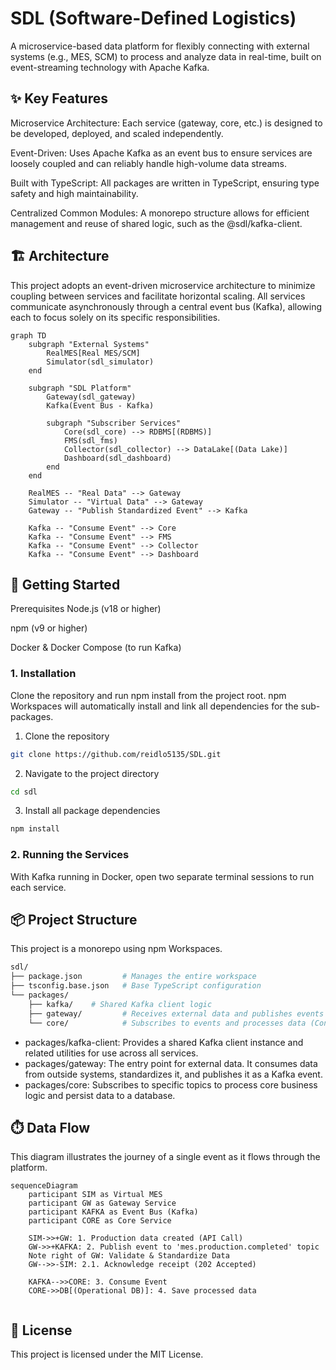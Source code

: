 # SDL (Software-Defined Logistics)

A microservice-based data platform for flexibly connecting with external systems (e.g., MES, SCM) to process and analyze data in real-time, built on event-streaming technology with Apache Kafka.

## ✨ Key Features
Microservice Architecture: Each service (gateway, core, etc.) is designed to be developed, deployed, and scaled independently.

Event-Driven: Uses Apache Kafka as an event bus to ensure services are loosely coupled and can reliably handle high-volume data streams.

Built with TypeScript: All packages are written in TypeScript, ensuring type safety and high maintainability.

Centralized Common Modules: A monorepo structure allows for efficient management and reuse of shared logic, such as the @sdl/kafka-client.

## 🏗️ Architecture
This project adopts an event-driven microservice architecture to minimize coupling between services and facilitate horizontal scaling. All services communicate asynchronously through a central event bus (Kafka), allowing each to focus solely on its specific responsibilities.

```mermaid
graph TD
    subgraph "External Systems"
        RealMES[Real MES/SCM]
        Simulator(sdl_simulator)
    end

    subgraph "SDL Platform"
        Gateway(sdl_gateway)
        Kafka(Event Bus - Kafka)

        subgraph "Subscriber Services"
            Core(sdl_core) --> RDBMS[(RDBMS)]
            FMS(sdl_fms)
            Collector(sdl_collector) --> DataLake[(Data Lake)]
            Dashboard(sdl_dashboard)
        end
    end

    RealMES -- "Real Data" --> Gateway
    Simulator -- "Virtual Data" --> Gateway
    Gateway -- "Publish Standardized Event" --> Kafka

    Kafka -- "Consume Event" --> Core
    Kafka -- "Consume Event" --> FMS
    Kafka -- "Consume Event" --> Collector
    Kafka -- "Consume Event" --> Dashboard
```

## 🚀 Getting Started
Prerequisites
Node.js (v18 or higher)

npm (v9 or higher)

Docker & Docker Compose (to run Kafka)

### 1. Installation
   Clone the repository and run npm install from the project root. npm Workspaces will automatically install and link all dependencies for the sub-packages.

1. Clone the repository
```bash
git clone https://github.com/reidlo5135/SDL.git
```

2. Navigate to the project directory
```bash
cd sdl
```

3. Install all package dependencies
```bash
npm install
```

### 2. Running the Services
   With Kafka running in Docker, open two separate terminal sessions to run each service.

## 📦 Project Structure
This project is a monorepo using npm Workspaces.
```bash
sdl/
├── package.json         # Manages the entire workspace
├── tsconfig.base.json   # Base TypeScript configuration
└── packages/
    ├── kafka/    # Shared Kafka client logic
    ├── gateway/         # Receives external data and publishes events (Producer)
    └── core/            # Subscribes to events and processes data (Consumer)
```
- packages/kafka-client: Provides a shared Kafka client instance and related utilities for use across all services.
- packages/gateway: The entry point for external data. It consumes data from outside systems, standardizes it, and publishes it as a Kafka event.
- packages/core: Subscribes to specific topics to process core business logic and persist data to a database.


## ⏱️ Data Flow
This diagram illustrates the journey of a single event as it flows through the platform.

```mermaid
sequenceDiagram
    participant SIM as Virtual MES
    participant GW as Gateway Service
    participant KAFKA as Event Bus (Kafka)
    participant CORE as Core Service

    SIM->>+GW: 1. Production data created (API Call)
    GW->>+KAFKA: 2. Publish event to 'mes.production.completed' topic
    Note right of GW: Validate & Standardize Data
    GW-->>-SIM: 2.1. Acknowledge receipt (202 Accepted)

    KAFKA-->>CORE: 3. Consume Event
    CORE->>DB[(Operational DB)]: 4. Save processed data
    
```

## 📄 License
This project is licensed under the MIT License.